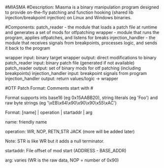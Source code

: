 #MIASMA
#Description: 
Miasma is a binary manipulation program designed to provide on-the-fly patching and function hooking (shared lib injection/breakpoint injection) on Linux and Windows binaries.

#Components:
patch_reader - the module that loads a patch file at runtime and generates a set of mods for otfpatching
wrapper - module that runs the program, applies otfpatches, and listens for breaks
injection_handler - the module that receives signals from breakpoints, processes logic, and sends it back to the program

wrapper input: binary target
wrapper output: direct modifications to binary
patch_reader input: binary patch file (generated if not available)
patch_reader output: set of binary mods for otf patching (including breakpoints)
injection_handler input: breakpoint signals from program
injection_handler output: return values/logic -> wrapper

#OTF Patch Format:
Comments start with #

Format supports ints base16 (eg 0x15AABB20), string literals
(eg 'Foo') and raw byte strings (eg '\xEB\x64\x90\x90\x90\x55\xAC')

Format: [name] | operation | startaddr | arg

name: friendly name

operation: WR, NOP, RETN,STR JACK (more will be added later)

Note: STR is like WR but it adds a null terminator.

startaddr: File offset of mod start (ADDRESS - BASE_ADDR)

arg: varies (WR is the raw data, NOP = number of 0x90)

